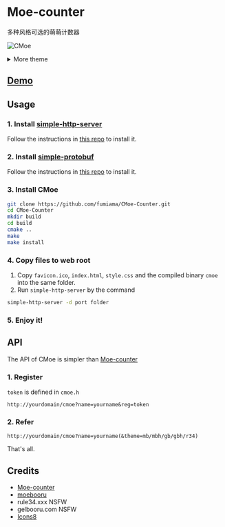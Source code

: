 # Moe-counter

多种风格可选的萌萌计数器

![CMoe](http://pan.fumiama.top:42412/cmoe?name=cmoe&theme=gb)

<details>
<summary>More theme</summary>

##### moebooru(mb)
![moebooru](https://count.getloli.com/get/@demo?theme=moebooru)

##### rule34(r34)
![Rule34](https://count.getloli.com/get/@demo?theme=rule34)

##### gelbooru(gb)
![Gelbooru](https://count.getloli.com/get/@demo?theme=gelbooru)</details>

## [Demo](http://pan.fumiama.top:42412)

## Usage
### 1. Install [simple-http-server](https://github.com/fumiama/simple-http-server)
Follow the instructions in [this repo](https://github.com/fumiama/simple-http-server) to install it.
### 2. Install [simple-protobuf](https://github.com/fumiama/simple-protobuf)
Follow the instructions in [this repo](https://github.com/fumiama/simple-protobuf) to install it.
### 3. Install CMoe
```bash
git clone https://github.com/fumiama/CMoe-Counter.git
cd CMoe-Counter
mkdir build
cd build
cmake ..
make
make install
```
### 4. Copy files to web root
1. Copy `favicon.ico`, `index.html`, `style.css` and the compiled binary `cmoe` into the same folder.
2. Run `simple-http-server` by the command
```bash
simple-http-server -d port folder
```
### 5. Enjoy it!

## API
The API of CMoe is simpler than [Moe-counter](https://github.com/journey-ad/Moe-counter)
### 1. Register
`token` is defined in `cmoe.h`
```
http://yourdomain/cmoe?name=yourname&reg=token
```
### 2. Refer
```
http://yourdomain/cmoe?name=yourname(&theme=mb/mbh/gb/gbh/r34)
```
That's all.
## Credits
*   [Moe-counter](https://github.com/journey-ad/Moe-counter)
*   [moebooru](https://github.com/moebooru/moebooru)
*   rule34.xxx NSFW
*   gelbooru.com NSFW
*   [Icons8](https://icons8.com/icons/set/star)
